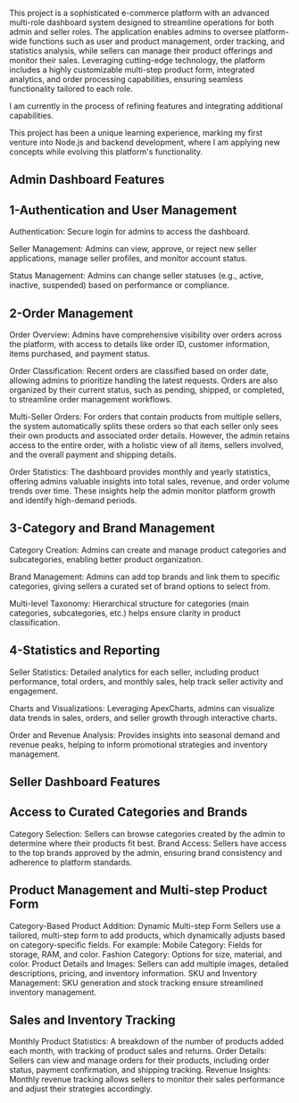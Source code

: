 This project is a sophisticated e-commerce platform with an advanced multi-role dashboard system designed to streamline operations for both admin and seller roles. The application enables admins to oversee platform-wide functions such as user and product management, order tracking, and statistics analysis, while sellers can manage their product offerings and monitor their sales. Leveraging cutting-edge technology, the platform includes a highly customizable multi-step product form, integrated analytics, and order processing capabilities, ensuring seamless functionality tailored to each role.

I am currently in the process of refining features and integrating additional capabilities. 

This project has been a unique learning experience, marking my first venture into Node.js and backend development, where I am applying new concepts while evolving this platform's functionality.

Admin Dashboard Features
-------------------------------

1-Authentication and User Management
-------------------------------

Authentication:
Secure login for admins to access the dashboard.

Seller Management: 
Admins can view, approve, or reject new seller applications, manage seller profiles, and monitor account status.

Status Management: Admins can change seller statuses (e.g., active, inactive, suspended) based on performance or compliance.

2-Order Management
-------------------------------

Order Overview:
Admins have comprehensive visibility over orders across the platform, with access to details like order ID, customer information, items purchased, and payment status.

Order Classification: 
Recent orders are classified based on order date, allowing admins to prioritize handling the latest requests. Orders are also organized by their current status, such as pending, shipped, or completed, to streamline order management workflows.

Multi-Seller Orders: 
For orders that contain products from multiple sellers, the system automatically splits these orders so that each seller only sees their own products and associated order details. However, the admin retains access to the entire order, with a holistic view of all items, sellers involved, and the overall payment and shipping details.

Order Statistics:
The dashboard provides monthly and yearly statistics, offering admins valuable insights into total sales, revenue, and order volume trends over time. These insights help the admin monitor platform growth and identify high-demand periods.

3-Category and Brand Management
-------------------------------

Category Creation:
Admins can create and manage product categories and subcategories, enabling better product organization.

Brand Management:
Admins can add top brands and link them to specific categories, giving sellers a curated set of brand options to select from.

Multi-level Taxonomy:
Hierarchical structure for categories (main categories, subcategories, etc.) helps ensure clarity in product classification.

4-Statistics and Reporting
-------------------------------

Seller Statistics:
Detailed analytics for each seller, including product performance, total orders, and monthly sales, help track seller activity and engagement.

Charts and Visualizations:
Leveraging ApexCharts, admins can visualize data trends in sales, orders, and seller growth through interactive charts.

Order and Revenue Analysis:
Provides insights into seasonal demand and revenue peaks, helping to inform promotional strategies and inventory management.

Seller Dashboard Features
-------------------------------

Access to Curated Categories and Brands
-------------------------------

Category Selection: 
Sellers can browse categories created by the admin to determine where their products fit best.
Brand Access:
Sellers have access to the top brands approved by the admin, ensuring brand consistency and adherence to platform standards.

Product Management and Multi-step Product Form
-------------------------------

Category-Based Product Addition: Dynamic Multi-step Form
Sellers use a tailored, multi-step form to add products, which dynamically adjusts based on category-specific fields. For example:
Mobile Category: Fields for storage, RAM, and color.
Fashion Category: Options for size, material, and color.
Product Details and Images: Sellers can add multiple images, detailed descriptions, pricing, and inventory information.
SKU and Inventory Management: SKU generation and stock tracking ensure streamlined inventory management.

Sales and Inventory Tracking
-------------------------------

Monthly Product Statistics: A breakdown of the number of products added each month, with tracking of product sales and returns.
Order Details: Sellers can view and manage orders for their products, including order status, payment confirmation, and shipping tracking.
Revenue Insights: Monthly revenue tracking allows sellers to monitor their sales performance and adjust their strategies accordingly.
